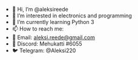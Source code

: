 - 👋 Hi, I’m @aleksireede
- 👀 I’m interested in electronics and programming
- 🌱 I’m currently learning Python  3
- 📫 How to reach me:
- 📧 Email: aleksi.reede@gmail.com
- 🤖 Discord: Mehukatti #6055
- 🐦 Telegram: @Aleksi220

<!---
aleksireede/aleksireede is a ✨ special ✨ repository because its `README.md` (this file) appears on your GitHub profile.
You can click the Preview link to take a look at your changes.
--->
